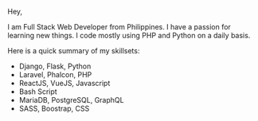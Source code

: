 Hey,

I am Full Stack Web Developer from Philippines. I have a passion for learning new things. 
I code mostly using PHP and Python on a daily basis.

Here is a quick summary of my skillsets:
- Django, Flask, Python
- Laravel, Phalcon, PHP
- ReactJS, VueJS, Javascript
- Bash Script
- MariaDB, PostgreSQL, GraphQL
- SASS, Boostrap, CSS
